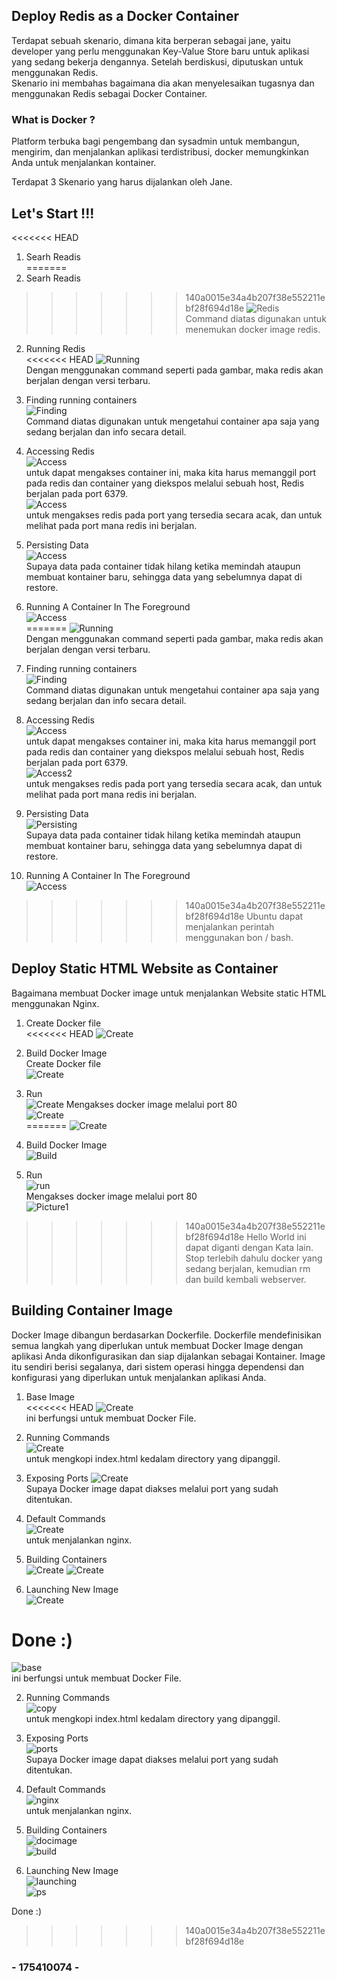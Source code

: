 ## Deploy Redis as a Docker Container  
Terdapat sebuah skenario, dimana kita berperan sebagai jane, yaitu developer yang perlu menggunakan Key-Value Store baru untuk aplikasi yang sedang bekerja dengannya. Setelah berdiskusi, diputuskan untuk menggunakan Redis.  
Skenario ini membahas bagaimana dia akan menyelesaikan tugasnya dan menggunakan Redis sebagai Docker Container.  

### What is Docker ?  
Platform terbuka bagi pengembang dan sysadmin untuk membangun, mengirim, dan menjalankan aplikasi terdistribusi, docker memungkinkan Anda untuk menjalankan kontainer.  

Terdapat 3 Skenario yang harus dijalankan oleh Jane.  


## Let's Start !!!  
<<<<<<< HEAD
1. Searh Readis  
=======
1. Searh Readis    
>>>>>>> 140a0015e34a4b207f38e552211ebf28f694d18e
![Redis](images/Search.jpg)  
Command diatas digunakan untuk menemukan docker image redis.  

2. Running Redis  
<<<<<<< HEAD
![Running](images/Runningre.jpg)  
Dengan menggunakan command seperti pada gambar, maka redis akan berjalan dengan versi terbaru.  

3. Finding running containers  
![Finding](images/Finding.jpg)  
Command diatas digunakan untuk mengetahui container apa saja yang sedang berjalan dan info secara detail.  

4. Accessing Redis    
![Access](images/Access.jpg)  
untuk dapat mengakses container ini, maka kita harus memanggil port pada redis dan container yang diekspos melalui sebuah host, Redis berjalan pada port 6379.    
![Access](images/Access2.jpg)    
untuk mengakses redis pada port yang tersedia secara acak, dan untuk melihat pada port mana redis ini berjalan.   

5. Persisting Data  
![Access](images/Persisting.jpg)  
Supaya data pada container tidak hilang ketika memindah ataupun membuat kontainer baru, sehingga data yang sebelumnya dapat di restore.  

6. Running A Container In The Foreground  
![Access](images/Ubuntu.jpg)  
=======
![Running](images/2.jpg)    
Dengan menggunakan command seperti pada gambar, maka redis akan berjalan dengan versi terbaru.  

3. Finding running containers    
![Finding](images/Finding.jpg)  
Command diatas digunakan untuk mengetahui container apa saja yang sedang berjalan dan info secara detail.  

4. Accessing Redis      
![Access](images/Access.jpg)  
untuk dapat mengakses container ini, maka kita harus memanggil port pada redis dan container yang diekspos melalui sebuah host, Redis berjalan pada port 6379.    
![Access2](images/Access2.jpg)      
untuk mengakses redis pada port yang tersedia secara acak, dan untuk melihat pada port mana redis ini berjalan.   

5. Persisting Data    
![Persisting](images/Persisting.jpg)  
Supaya data pada container tidak hilang ketika memindah ataupun membuat kontainer baru, sehingga data yang sebelumnya dapat di restore.  

6. Running A Container In The Foreground  
![Access](images/Ubuntu.jpg)    
>>>>>>> 140a0015e34a4b207f38e552211ebf28f694d18e
Ubuntu dapat menjalankan perintah menggunakan bon / bash.  

## Deploy Static HTML Website as Container  
Bagaimana membuat Docker image untuk menjalankan Website static HTML menggunakan Nginx.  

1. Create Docker file  
<<<<<<< HEAD
![Create](images/file.jpg)  

2. Build Docker Image  
 Create Docker file  
![Create](images/Build.jpg) 

3. Run  
![Create](images/run.jpg) 
Mengakses docker image melalui port 80  
![Create](images/Picture1.jpg)   
=======
![Create](images/file.jpg)    

2. Build Docker Image    
![Build](images/image.jpg)   

3. Run  
![run](images/run.jpg)    
Mengakses docker image melalui port 80    
![Picture1](images/Picture1.jpg)     
>>>>>>> 140a0015e34a4b207f38e552211ebf28f694d18e
Hello World ini dapat diganti dengan Kata lain. Stop terlebih dahulu docker yang sedang berjalan, kemudian rm dan build kembali webserver.  

## Building Container Image  

Docker Image dibangun berdasarkan Dockerfile.   Dockerfile mendefinisikan semua langkah yang   diperlukan untuk membuat Docker Image dengan     aplikasi Anda dikonfigurasikan dan siap dijalankan sebagai Kontainer. Image itu sendiri berisi   segalanya, dari sistem operasi hingga dependensi   dan konfigurasi yang diperlukan untuk menjalankan   aplikasi Anda.    

1. Base Image  
<<<<<<< HEAD
![Create](images/base.jpg)  
ini berfungsi untuk membuat Docker File.  

2. Running Commands  
![Create](images/copy.jpg)  
untuk mengkopi index.html kedalam directory yang dipanggil.  

3. Exposing Ports
![Create](images/ports.jpg)  
Supaya Docker image dapat diakses melalui port yang sudah ditentukan.  

4. Default Commands  
![Create](images/nginx.jpg)  
untuk menjalankan nginx.  

5. Building Containers  
![Create](images/docimage.jpg) 
![Create](images/build.jpg)  

6. Launching New Image  
![Create](images/launching.jpg)  

Done :)  
=======
![base](images/base.jpg)    
ini berfungsi untuk membuat Docker File.  

2. Running Commands    
![copy](images/copy.JPG)    
untuk mengkopi index.html kedalam directory yang dipanggil.  

3. Exposing Ports  
![ports](images/port.JPG)    
Supaya Docker image dapat diakses melalui port yang sudah ditentukan.  

4. Default Commands    
![nginx](images/n.JPG)    
untuk menjalankan nginx.  

5. Building Containers    
![docimage](images/d.JPG)    
![build](images/b.jpg)      

6. Launching New Image    
![launching](images/launching.jpg)  
![ps](images/ps.jpg)  



Done :)    
>>>>>>> 140a0015e34a4b207f38e552211ebf28f694d18e

### - 175410074 -

